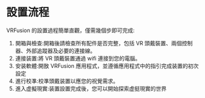 # 設置流程
VRFusion 的設置過程簡單直觀，僅需幾個步即可完成:
1. 開箱與檢查:開箱後請檢查所有配件是否完整，包括 VR 頭戴裝置、兩個控制器、外部追蹤器及必要的連接線。
2. 連接装置:將 VR 頭戴裝置通過 wifi 連接到您的電腦。
3. 安装軟體:開敔 VRFusion 應用程式，並遵循應用程式中的指引完成装置的初次設定
4. 進行校凖:校準頭戴装置以應您的祝覺需求。
5. 進入虚擬現實:装置設置完成後，您可以開始探索虚挺現實的世界

